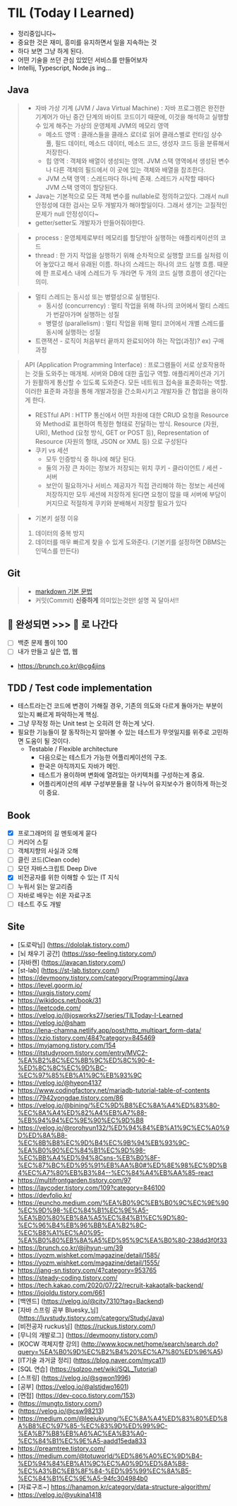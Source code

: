 # TIL (Today I Learned)
- 정리중입니다~
- 중요한 것은 재미, 흥미를 유지하면서 일을 지속하는 것
- 하다 보면 그냥 하게 된다.
- 어떤 기술을 쓰던 관심 있었던 서비스를 만들어보자
- Intellij, Typescript, Node.js ing...

## Java
> * 자바 가상 기계 (JVM / Java Virtual Machine) : 자바 프로그램은 완전한 기계어가 아닌 중간 단계의 바이트 코드이기 때문에, 이것을 해석하고 실행할 수 있게 해주는 가상의 운영체제
>   JVM의 메모리 영역
>   * 메소드 영역 : 클래스들을 클래스 로더로 읽어 클래스별로 런타임 상수 풀, 필드 데이터, 메소드 데이터, 메소드 코드, 생성자 코드 등을 분류해서 저장한다.
>   * 힙 영역 : 객체와 배열이 생성되는 영역. JVM 스택 영역에서 생성된 변수나 다른 객체의 필드에서 이 곳에 있는 객체와 배열을 참조한다.
>   * JVM 스택 영역 : 스레드마다 하나씩 존재. 스레드가 시작할 때마다 JVM 스택 영역이 할당된다.
> * Java는 기본적으로 모든 객체 변수를 nullable로 정의하고있다. 그래서 null 안정성에 대한 검사는 모두 개발자가 해야할일이다. 그래서 생기는 고질적인 문제가 null 안정성이다~
> * getter/setter도 개발자가 만들어줘야한다.

> * process : 운영체제로부터 메모리를 할당받아 실행하는 애플리케이션의 코드
> * thread : 한 가지 작업을 실행하기 위해 순차적으로 실행할 코드를 실처럼 이어 놓았다고 해서 유래된 이름. 하나의 스레드는 하나의 코드 실행 흐름. 때문에 한 프로세스 내에 스레드가 두 개라면 두 개의 코드 실행 흐름이 생긴다는 의미.

> * 멀티 스레드는 동시성 또는 병렬성으로 실행된다.
>   * 동시성 (concurrency) : 멀티 작업을 위해 하나의 코어에서 멀티 스레드가 번갈아가며 실행하는 성질
>   * 병렬성 (parallelism) : 멀티 작업을 위해 멀티 코어에서 개별 스레드를 동시에 실행하는 성질
> * 트랜잭션 - 로직이 처음부터 끝까지 완료되어야 하는 작업(과정)? ex) 구매과정

> API (Application Programming Interface) : 프로그램들이 서로 상호작용하는 것들 도와주는 매개체. 서버와 DB에 대한 출입구 역할. 애플리케이션과 기기가 원활하게 통신할 수 있도록 도와준다. 모든 네트워크 접속을 표준화하는 역할. 이러한 표준화 과정을 통해 개발과정을 간소화시키고 개발자들 간 협업을 용이하게 한다.
> * RESTful API : HTTP 통신에서 어떤 차원에 대한 CRUD 요청을 Resource와 Method로 표현하여 특정한 형태로 전달하는 방식. Resource (자원, URI), Method (요청 방식, GET or POST 등), Representation of Resource (자원의 형태, JSON or XML 등) 으로 구성된다
> * 쿠키 vs 세션
>   * 모두 인증방식 중 하나에 해당 된다.
>   * 둘의 가장 큰 차이는 정보가 저장되는 위치 쿠키 - 클라이언트 / 세션 - 서버
>   * 보안이 필요하거나 서비스 제공자가 직접 관리해야 하는 정보는 세션에 저장하지만 모두 세션에 저장하게 된다면 요청이 많을 때 서버에 부담이 커지므로 적절하게 쿠키와 분배해서 저장할 필요가 있다

> * 기본키 설정 이유
> 1. 데이터의 중복 방지
> 2. 데이터를 매우 빠르게 찾을 수 있게 도와준다.
> (기본키를 설정하면 DBMS는 인덱스를 만든다)

## Git
> * [markdown 기본 문법](/Git/markdownBasic.md)
> * 커밋(Commit) **신중하게** 의미있는것만! 설명 꼭 달아서!!

## :egg: 완성되면 >>> :fried_egg: 로 나간다
* [ ] 백준 문제 풀이 100
* [ ] 내가 만들고 싶은 앱, 웹
* https://brunch.co.kr/@cg4jins

## TDD / Test code implementation
* 테스트라는건 코드에 변경이 가해질 경우, 기존의 의도와 다르게 돌아가는 부분이 있는지 빠르게 파악하는게 핵심.
* 그냥 무작정 하는 Unit test 는 오히려 안 하는게 낫다.
* 필요한 기능들이 잘 동작하는지 알아볼 수 있는 테스트가 무엇일지를 위주로 고민하면 도움이 될 것이다.
  * Testable / Flexible architecture
    * 다음으로는 테스트가 가능한 어플리케이션의 구조.
    * 한국은 아직까지도 자바가 메인.
    * 테스트가 용이하며 변화에 열려있는 아키텍처를 구성하는게 중요.
    * 어플리케이션의 세부 구성부분들을 잘 나누어 유지보수가 용이하게 하는것이 중요.

## Book
- [x] 프로그래머의 길 멘토에게 묻다
- [ ] 커리어 스킬
- [ ] 객체지향의 사실과 오해
- [ ] 클린 코드(Clean code)
- [ ] 모던 자바스크립트 Deep Dive
- [x] 비전공자를 위한 이해할 수 있는 IT 지식
- [ ] 누워서 읽는 알고리즘
- [ ] 자바로 배우는 쉬운 자료구조
- [ ] 테스트 주도 개발

## Site
- [도로락님] (https://dololak.tistory.com/)
- [뇌 채우기 공간] (https://sso-feeling.tistory.com/)
- [자바캔] (https://javacan.tistory.com/)
- [st-lab] (https://st-lab.tistory.com/)
- https://devmoony.tistory.com/category/Programming/Java
- https://level.goorm.io/
- https://uxgjs.tistory.com/
- https://wikidocs.net/book/31
- https://leetcode.com/
- https://velog.io/@josworks27/series/TILToday-I-Learned
- https://velog.io/@sham
- https://lena-chamna.netlify.app/post/http_multipart_form-data/
- https://xzio.tistory.com/484?category=845469
- https://myjamong.tistory.com/154
- https://itstudyroom.tistory.com/entry/MVC2-%EA%B2%8C%EC%8B%9C%ED%8C%90-4-%ED%8C%8C%EC%9D%BC-%EC%97%85%EB%A1%9C%EB%93%9C
- https://velog.io/@hyeon4137
- https://www.codingfactory.net/mariadb-tutorial-table-of-contents
- https://7942yongdae.tistory.com/86
- https://velog.io/@bining/%EC%9D%B8%EC%8A%A4%ED%83%80-%EC%8A%A4%ED%82%A4%EB%A7%88-%EB%94%94%EC%9E%90%EC%9D%B8
- https://velog.io/@rorohyun132/%ED%94%84%EB%A1%9C%EC%A0%9D%ED%8A%B8-%EC%8B%B8%EC%9D%B4%EC%9B%94%EB%93%9C-%EA%B0%90%EC%84%B1%EC%9D%98-%EC%BB%A4%ED%94%8Csns-%EB%B0%8F-%EC%87%BC%ED%95%91%EB%AA%B0#%ED%8E%98%EC%9D%B4%EC%A7%80%EB%B3%84--%EC%84%A4%EB%AA%85-react
- https://multifrontgarden.tistory.com/97
- https://laycoder.tistory.com/109?category=846100
- https://devfolio.kr/
- https://euncho.medium.com/%EA%B0%9C%EB%B0%9C%EC%9E%90%EC%9D%98-%EC%84%B1%EC%9E%A5-%EA%B0%80%EB%8A%A5%EC%84%B1%EC%9D%80-%EC%96%B4%EB%96%BB%EA%B2%8C-%EC%B8%A1%EC%A0%95-%EA%B0%80%EB%8A%A5%ED%95%9C%EA%B0%80-238dd3f0f33
- https://brunch.co.kr/@jihyun-um/39
- https://yozm.wishket.com/magazine/detail/1585/
- https://yozm.wishket.com/magazine/detail/1555/
- https://jang-sn.tistory.com/4?category=953765
- https://steady-coding.tistory.com/
- https://tech.kakao.com/2020/07/22/recruit-kakaotalk-backend/
- https://jojoldu.tistory.com/661
- [백엔드] (https://velog.io/@city7310?tag=Backend)
- [자바 스프링 공부 Bluesky_님] (https://luvstudy.tistory.com/category/Study/Java)
- [비전공자 ruckus님] (https://ruckus.tistory.com/)
- [무니의 개발로그] (https://devmoony.tistory.com/)
- [KOCW 객체지향 강의] (http://www.kocw.net/home/search/search.do?query=%EA%B0%9D%EC%B2%B4%20%EC%A7%80%ED%96%A5)
- [IT기술 과거글 정리] (https://blog.naver.com/myca11)
- [SQL 연습] (https://sqlzoo.net/wiki/SQL_Tutorial)
- [스프링] (https://velog.io/@sgwon1996)
- [공부] (https://velog.io/@alstjdwo1601)
- [면접] (https://dev-coco.tistory.com/153)
- (https://mungto.tistory.com/)
- (https://velog.io/@csw98213)
- https://medium.com/@leejukyung/%EC%8A%A4%ED%83%80%ED%8A%B8%EC%97%85-%EC%83%9D%ED%99%9C-%EA%B7%B8%EB%A6%AC%EA%B3%A0-%EC%84%B1%EC%9E%A5-aadd15eda833
- https://preamtree.tistory.com/
- https://medium.com/@totuworld/%ED%86%A0%EC%9D%B4-%ED%94%84%EB%A1%9C%EC%A0%9D%ED%8A%B8-%EC%A3%BC%EB%8F%84-%ED%95%99%EC%8A%B5-%EC%84%B1%EC%9E%A5-94fc304984b0
- [자료구조~] https://hanamon.kr/category/data-structure-algorithm/
- https://velog.io/@yukina1418
